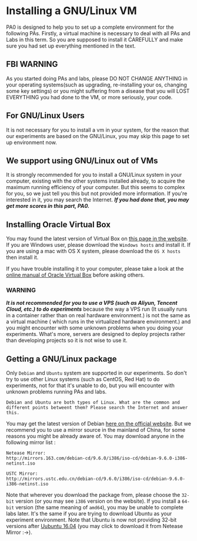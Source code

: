 # Installing a GNU/Linux VM

PA0 is designed to help you to set up a complete environment for the following PAs. Firstly, a virtual machine is necessary to deal with all PAs and Labs in this term. So you are supposed to install it CAREFULLY and make sure you had set up everything mentioned in the text.

## FBI WARNING

As you started doing PAs and labs, please DO NOT CHANGE ANYTHING in your operating systems(such as upgrading, re-installing your os, changing some key settings) or you might suffering from a disease that you will LOST EVERYTHING you had done to the VM, or more seriously, your code.

## For GNU/Linux Users

It is not necessary for you to install a vm in your system, for the reason that our experiments are based on the GNU/Linux, you may skip this page to set up environment  now.

## We support using GNU/Linux out of VMs

It is strongly recommended for you to install a GNU/Linux system in your computer, existing with the other  systems installed already, to acquire the maximum running efficiency of your computer. But this seems to complex for you, so we just tell you this but not provided more information. If you're interested in it, you may search the Internet. ***If you had done that, you may get more scores in this part, PA0.***

## Installing Oracle Virtual Box 

You may found the latest version of Virtual Box on [this page in the website](https://www.virtualbox.org/wiki/Downloads). If you are Windows user, please download the `Windows hosts` and install it. If you are using a mac with OS X system, please download the `OS X hosts` then install it.

If you have trouble installing it to your computer, please take a look at the [online manual of Oracle Virtual Box](https://www.virtualbox.org/manual/) before asking others.

### WARNING

***It is not recommended for you to use a VPS (such as Aliyun, Tencent Cloud, etc.) to do experiments*** because the way a VPS run (It usually runs in a container rather than on real hardware environment.) is not the same as a virtual machine ( which runs in the virtualized hardware environment.) and you might encounter with some unknown problems when you doing your experiments. What's more, servers are designed to deploy projects rather than developing  projects so it is not wise to use it.

## Getting a GNU/Linux package

Only `Debian` and `Ubuntu` system are supported in our experiments. So don't try to use other Linux systems (such as CentOS, Red Hat) to do experiments, not for that it's unable to do, but you will encounter with unknown problems running PAs and labs.

```
Debian and Ubuntu are both types of Linux. What are the common and different points betweent them? Please search the Internet and answer this.
```

You may get the latest version of Debian [here on the official website](https://www.debian.org/releases/stable/debian-installer/). But we recommend you to use a mirror source in the mainland of China, for some reasons you might be already aware of. You may download anyone in the following mirror list :

```
Netease Mirror:
http://mirrors.163.com/debian-cd/9.6.0/i386/iso-cd/debian-9.6.0-i386-netinst.iso

USTC Mirror:
http://mirrors.ustc.edu.cn/debian-cd/9.6.0/i386/iso-cd/debian-9.6.0-i386-netinst.iso
```

Note that wherever you download the package from, please choose the `32-bit` version (or you may see `i386` version on the website). If you install a `64-bit` version (the same meaning of `amd64`), you may be unable to complete labs later. It's the same if you are trying to download Ubuntu as your experiment environment. Note that Ubuntu is now not providing 32-bit versions after [Uubuntu 16.04](http://mirrors.163.com/ubuntu-releases/16.04/ubuntu-16.04.5-desktop-i386.iso) (you may click to download it from Netease Mirror :->).





